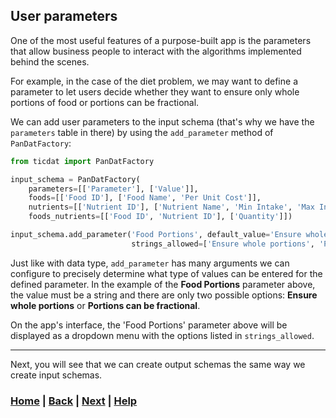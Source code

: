 ## User parameters
One of the most useful features of a purpose-built app is the parameters 
that allow business people to interact with the algorithms implemented 
behind the scenes.

For example, in the case of the diet problem, we may want to define a parameter 
to let users decide whether they want to ensure only whole portions of food 
or portions can be fractional.

We can add user parameters to the input schema (that's why we have the 
`parameters` table in there) by using the `add_parameter` method of 
`PanDatFactory`:
```python
from ticdat import PanDatFactory

input_schema = PanDatFactory(
    parameters=[['Parameter'], ['Value']],
    foods=[['Food ID'], ['Food Name', 'Per Unit Cost']],
    nutrients=[['Nutrient ID'], ['Nutrient Name', 'Min Intake', 'Max Intake']],
    foods_nutrients=[['Food ID', 'Nutrient ID'], ['Quantity']])

input_schema.add_parameter('Food Portions', default_value='Ensure whole portions', number_allowed=False,
                           strings_allowed=['Ensure whole portions', 'Portions can be fractional'])
```
Just like with data type, `add_parameter` has many arguments we can 
configure to precisely determine what type of values can be entered for the 
defined parameter. In the example of the **Food Portions** parameter above, 
the value must be a string and there are only two possible options: **Ensure 
whole portions** or **Portions can be fractional**.

On the app's interface, the 'Food Portions' parameter above will be 
displayed as a dropdown menu with the options listed in `strings_allowed`.

------------------------------------------------------------------------------
Next, you will see that we can create output schemas the same way we create 
input schemas.

### [Home][home] | [Back][back] | [Next][next] | [Help][help]

[home]: ../../README.md
[back]: ../6_default_values/README.md
[next]: ../8_output_schema/README.md
[help]: ../../../0_help/README.md